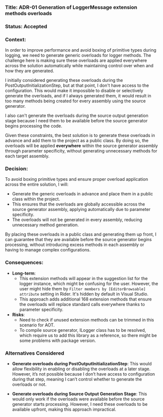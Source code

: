 ### Title: ADR-01 Generation of LoggerMessage extension methods overloads
### Status: Accepted
### Context:

In order to improve performance and avoid boxing of primitive types during logging, we need to generate generic overloads for logger methods.
The challenge here is making sure these overloads are applied everywhere across the solution automatically while maintaining control over when and how they are generated.

I initially considered generating these overloads during the PostOutputInitializationStep, but at that point, I don't have access to the configuration.
This would make it impossible to disable or selectively generate the overloads, and if I always generated them, it would result in too many methods being created for every assembly using the source generator.

I also can't generate the overloads during the source output generation stage because I need them to be available before the source generator begins processing the code.

Given these constraints, the best solution is to generate these overloads in advance and add them to the project as a public class.
By doing so, the overloads will be applied **everywhere** within the source generator assembly through parameter specificity, without generating unnecessary methods for each target assembly.

### Decision:

To avoid boxing primitive types and ensure proper overload application across the entire solution, I will:

* Generate the generic overloads in advance and place them in a public class within the project.
* This ensures that the overloads are globally accessible across the source generator assembly, applying automatically due to parameter specificity.
* The overloads will not be generated in every assembly, reducing unnecessary method generation.

By placing these overloads in a public class and generating them up front, I can guarantee that they are available before the source generator begins processing, without introducing excess methods in each assembly or having to manage complex configurations.

### Consequences:

* **Long-term**:
  * This extension methods will appear in the suggestion list for the logger instance, which might be confusing for the user.
  However, the user might hide them by `Filter members by [EditorBrowsable] attribute` setting in Rider. It's hidden by default in Visual Studio.
  * This approach adds additional 168 extension methods that ensure the overloads will replace standard calls everywhere thanks to parameter specificity.
* **Risks**: 
  * Need to check if unused extension methods can be trimmed in this scenario for AOT.
  * To compile source generator, ILogger class has to be resolved, which require us to add this library as a reference, so there might be some problems with package version.

### Alternatives Considered

* **Generate overloads during PostOutputInitializationStep**: This would allow flexibility in enabling or disabling the overloads at a later stage.
  However, it’s not possible because I don’t have access to configuration during that step, meaning I can’t control whether to generate the overloads or not.

* **Generate overloads during Source Output Generation Stage**: This would only work if the overloads were available before the source generator starts processing.
  However, I need these overloads to be available upfront, making this approach impractical.

